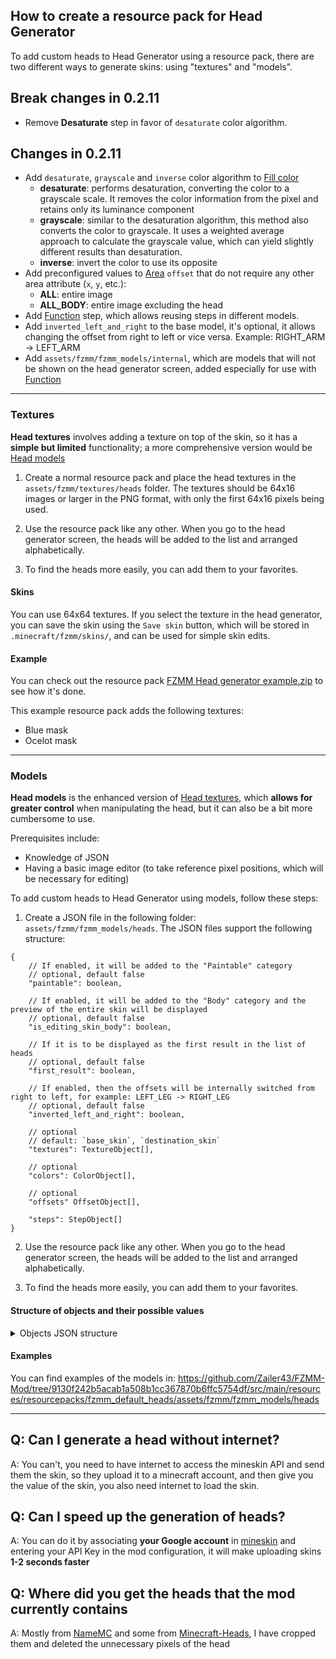 ## How to create a resource pack for Head Generator

To add custom heads to Head Generator using a resource pack, there are two different ways to generate skins: using "textures" and "models".

## Break changes in 0.2.11

* Remove **Desaturate** step in favor of `desaturate` color algorithm.

## Changes in 0.2.11

* Add `desaturate`, `grayscale` and `inverse` color algorithm to [Fill color](#Fill-color)
  * **desaturate**: performs desaturation, converting the color to a grayscale scale. It removes the color information from the pixel and retains only its luminance component
  * **grayscale**: similar to the desaturation algorithm, this method also converts the color to grayscale. It uses a weighted average approach to calculate the grayscale value, which can yield slightly different results than desaturation.
  * **inverse**: invert the color to use its opposite
* Add preconfigured values to [Area](#area) `offset` that do not require any other area attribute (`x`, `y`, etc.):
  * **ALL**: entire image
  * **ALL_BODY**: entire image excluding the head 
* Add [Function](#function) step, which allows reusing steps in different models.
* Add `inverted_left_and_right` to the base model, it's optional, it allows changing the offset from right to left or vice versa. Example: RIGHT_ARM -> LEFT_ARM
* Add `assets/fzmm/fzmm_models/internal`, which are models that will not be shown on the head generator screen, added especially for use with [Function](#function)

---

### Textures

**Head textures** involves adding a texture on top of the skin, so it has a __simple but limited__ functionality; a more comprehensive version would be [Head models](#models)

1. Create a normal resource pack and place the head textures in the `assets/fzmm/textures/heads` folder. The textures should be 64x16 images or larger in the PNG format, with only the first 64x16 pixels being used.

2. Use the resource pack like any other. When you go to the head generator screen, the heads will be added to the list and arranged alphabetically.

3. To find the heads more easily, you can add them to your favorites.

#### Skins
You can use 64x64 textures. If you select the texture in the head generator, you can save the skin using the `Save skin` button, which will be stored in `.minecraft/fzmm/skins/`, and can be used for simple skin edits.

#### Example

You can check out the resource pack [FZMM Head generator example.zip](https://github.com/Zailer43/FZMM-Mod/files/10303878/FZMM.Head.generator.example.zip) to see how it's done.

This example resource pack adds the following textures:
- Blue mask
- Ocelot mask

---

### Models

**Head models** is the enhanced version of [Head textures](#textures), which **allows for greater control** when manipulating the head, but it can also be a bit more cumbersome to use.

Prerequisites include:

- Knowledge of JSON
- Having a basic image editor (to take reference pixel positions, which will be necessary for editing)

To add custom heads to Head Generator using models, follow these steps:

1. Create a JSON file in the following folder: `assets/fzmm/fzmm_models/heads`. The JSON files support the following structure:

```json5
{
	// If enabled, it will be added to the "Paintable" category
	// optional, default false
	"paintable": boolean,

	// If enabled, it will be added to the "Body" category and the preview of the entire skin will be displayed
	// optional, default false
	"is_editing_skin_body": boolean,

	// If it is to be displayed as the first result in the list of heads
	// optional, default false
	"first_result": boolean,

	// If enabled, then the offsets will be internally switched from right to left, for example: LEFT_LEG -> RIGHT_LEG
	// optional, default false
	"inverted_left_and_right": boolean,

	// optional
	// default: `base_skin`, `destination_skin`
	"textures": TextureObject[],

	// optional
	"colors": ColorObject[],

	// optional
	"offsets" OffsetObject[],

	"steps": StepObject[]
}
```
2. Use the resource pack like any other. When you go to the head generator screen, the heads will be added to the list and arranged alphabetically.

3. To find the heads more easily, you can add them to your favorites.


#### Structure of objects and their possible values

<details>
<summary>Objects JSON structure</summary>

##### TextureObject

```json5
{
	"path": String, // The path of the texture in the resource pack, for example: "fzmm:textures/model_textures/texture.png"

	"id": String, // The id used to identify the texture for use

	"requested": boolean, // Whether a image field will be displayed to the user to change the value, optional, by default true
}
```

##### ColorObject

```json5
{
	"color_hex": String, // default color, if not specified the default color is #FFFFFF
	// Example: #FFFFFF

	"id": String, // The id used to identify the color for use,

	"requested": boolean, // Whether a color field will be displayed to the user to change the value, optional, default true
}
```

##### OffsetObject

```json5
{
	"id": String, // To identify the offset when you want to activate or deactivate it

	"requested": boolean, // Whether a slider will be displayed to the user to change the value, optional, by default true

	"value": byte, // To determine the pixels to be offset, optional, by default 0

	"min_value": byte, // Is the minimum value of `value` in the slider, optional, by default 0,

	"max_value": byte, // Is the maximum value of `value` in the slider, optional, by default 8

	"axis": String, // Determines whether it is the X or Y axis, `X` for x and `Y` for `Y`

	"enabled": boolean // If enabled by default, optional, default false, when enabled the pixels are offset,
	// can be toggled with StepObject "toggle_offset"
}
```

#### Possible StepObjects

##### Select texture
Selects a texture that will be used in the following steps. The default selected texture is the base skin, its id is `base_skin`

```json5
{
	"type": "select_texture",
	"texture_id": String // The id defined in textures
}
```

##### Select color
Selects the color to be used in the next step, by default there is no color selected, the only color that can currently be modified via GUI is `selected_color`. White is used if no color is found

```json5
{
	"type": "select_color",
	"color_id": String // The id defined in colors
}
```

##### Delete
Deletes pixels from the selected area in the final texture

```json5
{
	"type": "delete",
	"area": Area // the area where the pixels will be deleted
}
```

##### Copy
Copies an area from the selected texture and places it in the final texture

```json5
{
	"type": "copy",

	"source": Area, // The area of the selected texture where the pixels will be copied

	"destination": Area, // The area of the final texture where the copied pixels will be placed,
	// this value is optional and if not specified, the same values of "source" will be used

	"add_hat_layer": boolean, // if true, it adds the first layer of the source in the destination
	// and adds the second layer of both, this value ignores "hat_layer" of source and destination,
	// this value is optional and by default is false

	"overlap_source_hat": boolean, // if true, it adds the first and second layer of the source in the destination,
	// this value ignores "hat_layer" of source, this value is optional and by default is false
	
	"degrees": int, // rotates the texture when placing it in the destination but rotating it from its center,
	// this value is optional and by default is 0

	"mirror_horizontal": boolean, // applies a horizontal mirror to the copied texture,
	// it is applied after rotating with degrees, this value is optional and by default is false

	"mirror_vertical": boolean // applies a vertical mirror to the copied texture,
	// it is applied after rotating with degrees, this value is optional and by default is false
}
```

#### Function
Use steps from another [Head models](#models), allowing for reuse, helping to avoid having steps with slight changes and repeated in other [Head models](#models).

Extra notes:

* The [selected destination](#select-destination) is passed, so changing it will affect what the function changes.
* The [selected texture](#select-texture) is also passed, so changing it will make it the first texture that the function uses.
* The same applies to the [selected color](#select-color).
* If an [offset](#offsetobject) is passed, it will be passed in its current state to the previous Head models at the end of the function, which means that if you leave an offset enabled within your function, it will be applied to the next [step](#possible-stepobjects), even if that offset was not originally in the current model.

```json5
{
	"type": "function",

	"function_path": String, // Required, it's the other model that will be used, the initial path is
	// `assets/fzmm/fzmm_models`, so possible values might be: `internal/my_custom_function` or `heads/plushie1`,
	// note: no need to add .json

	"textures": TextureObject, // Optional, parameter that will be passed to the function, so it can use them

	"colors": ColorObject, // Optional, parameter that will be passed to the function, so it can use them

	"offsets": OffsetObject, // Optional, parameter that will be passed to the function, so it can use them,
	// at the end of the function they will be added to the current model

	"pos": PointObject, // Optional, offset that will be applied to the function, not affected by `inverted_left_and_right`

	"inverted_left_and_right": boolean // Optional, parameter that will be passed to the function, so it can use them
}


```

##### Fill color
Fills an area with the selected color using the specified algorithm

```json5
{
	"type": "fill_color",

	"area": Area, // the area to be filled with the selected color

	"algorithm": String // the type of algorithm to be used to obtain the color, possible algorithms:
	// * desaturate: performs desaturation, converting the color to a grayscale scale.
	// It removes the color information from the pixel and retains only its luminance component
	//
	// * grayscale: similar to the desaturation algorithm, this method also converts the color to grayscale.
	// It uses a weighted average approach to calculate the grayscale value, which can yield slightly different
	// results than desaturation.
	//
	// * inverse: invert the color to use its opposite
	//
	// * solid: uses the selected color without modifying//
	//
	// * multiply: multiplies the selected color and the color of the pixel to be changed,
	// obtains a result more similar to the selected color if the selected pixel is in grayscale and is whiter
}
```

##### Toggle offset
Step to enable or disable the offset, so that it only takes effect when you want it to, the offset is applied in the destination of all the steps to which it can be applied while it is enabled

```json5
{
	"type": "toggle_offset",

	"offset_id": String, // The id defined in offsets

	"enabled": boolean // new value
}
```

##### Select destination
Select a texture that will be used in the following steps as the target of the modifications. The texture selected by default is the destination skin, its id is `destination_skin`

```json5
{
	"type": "select_texture",
	"texture_id": String // The id defined in textures
}
```

##### Area
Represents an area in a Minecraft skin model, with information about its position, size, and whether it includes the hat layer or not

```json5
{
	"offset": String, // The offset of the area
	// Possible values are "HEAD", "BODY", "RIGHT_ARM", "RIGHT_LEG", "LEFT_LEG", "LEFT_ARM"
	//
	// Preconfigured values that do not require any other area attribute (x, y, etc.):
	// "ALL" (entire skin), "ALL_BODY" (entire skin excluding the head)

	"hat_layer": boolean, // // Whether the area is the hat layer

	"x": int, // The x coordinate of the top-left corner of the area

	"y": int, // The y coordinate of the top-left corner of the area

	"width": int, // The width of the area

	"height": int // The height of the area
}
```

##### PointObject
Represents a point in a Minecraft skin model, with information about its position

```json5
{
	"offset": String, // The offset of the area
	// Possible values are "HEAD", "BODY", "RIGHT_ARM", "RIGHT_LEG", "LEFT_LEG", "LEFT_ARM"

	"hat_layer": boolean, // // Whether the area is the hat layer

	"x": int, // The x coordinate of the top-left corner of the area

	"y": int // The y coordinate of the top-left corner of the area
}
```

</details>

#### Examples
You can find examples of the models in: https://github.com/Zailer43/FZMM-Mod/tree/9130f242b5acab1a508b1cc367870b6ffc5754df/src/main/resources/resourcepacks/fzmm_default_heads/assets/fzmm/fzmm_models/heads

---

## Q: Can I generate a head without internet?
A: You can't, you need to have internet to access the mineskin API and send them the skin, so they upload it to a minecraft account, and then give you the value of the skin, you also need internet to load the skin.

## Q: Can I speed up the generation of heads?
A: You can do it by associating **your Google account** in [mineskin](https://mineskin.org/apikey) and entering your API Key in the mod configuration, it will make uploading skins **1-2 seconds faster**

## Q: Where did you get the heads that the mod currently contains
A: Mostly from [NameMC](https://namemc.com) and some from [Minecraft-Heads](https://minecraft-heads.com), I have cropped them and deleted the unnecessary pixels of the head

